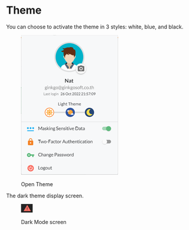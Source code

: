 # Theme

You can choose to activate the theme in 3 styles: white, blue, and black.

<figure><img src="../.gitbook/assets/image (6) (2).png" alt=""><figcaption><p>Open Theme</p></figcaption></figure>

The dark theme display screen.

<figure><img src="../.gitbook/assets/image (24).png" alt=""><figcaption><p>Dark Mode screen</p></figcaption></figure>
